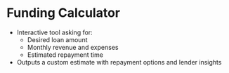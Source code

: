 # Funding Calculator

- Interactive tool asking for:
  - Desired loan amount
  - Monthly revenue and expenses
  - Estimated repayment time
- Outputs a custom estimate with repayment options and lender insights
